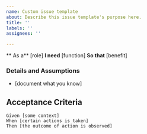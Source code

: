 ```yaml
---
name: Custom issue template
about: Describe this issue template's purpose here.
title: ''
labels: ''
assignees: ''

---
```


** As a** [role]
**I need** [function]
**So that** [benefit]

### Details and Assumptions
* [document what you know]

## Acceptance Criteria

```gherkin
Given [some context]
When [certain actions is taken]
Then [the outcome of action is observed]
```
